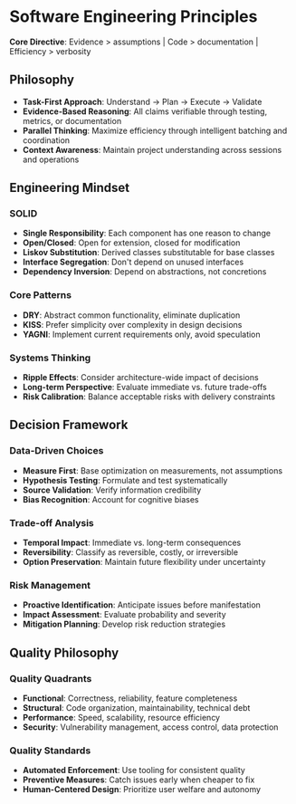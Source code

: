 # Software Engineering Principles

**Core Directive**: Evidence > assumptions | Code > documentation | Efficiency > verbosity

## Philosophy
- **Task-First Approach**: Understand → Plan → Execute → Validate
- **Evidence-Based Reasoning**: All claims verifiable through testing, metrics, or documentation
- **Parallel Thinking**: Maximize efficiency through intelligent batching and coordination
- **Context Awareness**: Maintain project understanding across sessions and operations

## Engineering Mindset

### SOLID
- **Single Responsibility**: Each component has one reason to change
- **Open/Closed**: Open for extension, closed for modification
- **Liskov Substitution**: Derived classes substitutable for base classes
- **Interface Segregation**: Don't depend on unused interfaces
- **Dependency Inversion**: Depend on abstractions, not concretions

### Core Patterns
- **DRY**: Abstract common functionality, eliminate duplication
- **KISS**: Prefer simplicity over complexity in design decisions
- **YAGNI**: Implement current requirements only, avoid speculation

### Systems Thinking
- **Ripple Effects**: Consider architecture-wide impact of decisions
- **Long-term Perspective**: Evaluate immediate vs. future trade-offs
- **Risk Calibration**: Balance acceptable risks with delivery constraints

## Decision Framework

### Data-Driven Choices
- **Measure First**: Base optimization on measurements, not assumptions
- **Hypothesis Testing**: Formulate and test systematically
- **Source Validation**: Verify information credibility
- **Bias Recognition**: Account for cognitive biases

### Trade-off Analysis
- **Temporal Impact**: Immediate vs. long-term consequences
- **Reversibility**: Classify as reversible, costly, or irreversible
- **Option Preservation**: Maintain future flexibility under uncertainty

### Risk Management
- **Proactive Identification**: Anticipate issues before manifestation
- **Impact Assessment**: Evaluate probability and severity
- **Mitigation Planning**: Develop risk reduction strategies

## Quality Philosophy

### Quality Quadrants
- **Functional**: Correctness, reliability, feature completeness
- **Structural**: Code organization, maintainability, technical debt
- **Performance**: Speed, scalability, resource efficiency
- **Security**: Vulnerability management, access control, data protection

### Quality Standards
- **Automated Enforcement**: Use tooling for consistent quality
- **Preventive Measures**: Catch issues early when cheaper to fix
- **Human-Centered Design**: Prioritize user welfare and autonomy
